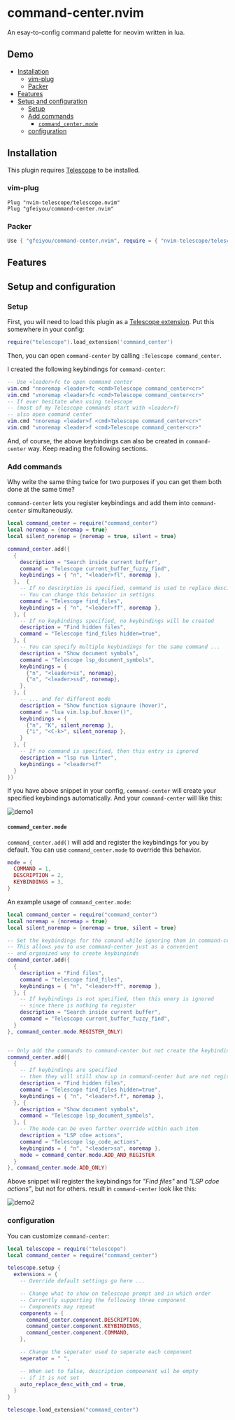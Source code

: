 # command-center.nvim

An esay-to-config command palette
for neovim written in lua.

## Demo


<!-- TOC GFM -->

- [Installation](#installation)
  - [vim-plug](#vim-plug)
  - [Packer](#packer)
- [Features](#features)
- [Setup and configuration](#setup-and-configuration)
  - [Setup](#setup)
  - [Add commands](#add-commands)
    - [`command_center.mode`](#command_centermode)
  - [configuration](#configuration)

<!-- /TOC -->

## Installation

This plugin requires [Telescope](https://github.com/nvim-telescope/telescope.nvim)
to be installed.

### vim-plug

```vim
Plug "nvim-telescope/telescope.nvim"
Plug "gfeiyou/command-center.nvim"
```

### Packer

```lua
Use { "gfeiyou/command-center.nvim", require = { "nvim-telescope/telescope.nvim" } }
```

## Features


## Setup and configuration

### Setup

First,
you will need to load this plugin
as a [Telescope extension](https://github.com/nvim-telescope/telescope.nvim#extensions).
Put this somewhere in your config:

```lua
require("telescope").load_extension('command_center')
```

Then,
you can open `command-center`
by calling `:Telescope command_center`.

I created the following keybindings for `command-center`:
```lua
-- Use <leader>fc to open command center
vim.cmd "nnoremap <leader>fc <cmd>Telescope command_center<cr>"
vim.cmd "vnoremap <leader>fc <cmd>Telescope command_center<cr>"
-- If ever hesitate when using telescope
-- (most of my Telescope commands start with <leader>f)
-- also open command center
vim.cmd "nnoremap <leader>f <cmd>Telescope command_center<cr>"
vim.cmd "vnoremap <leader>f <cmd>Telescope command_center<cr>"
```

And, of course,
the above keybindings can also be created
in `command-center` way.
Keep reading the following sections.


### Add commands

Why write the same thing twice
for two purposes
if you can get them both done
at the same time?

`command-center` lets you register keybindings
and add them into `command-center`
simultaneously.

```lua
local command_center = require("command_center")
local noremap = {noremap = true}
local silent_noremap = {noremap = true, silent = true}

command_center.add({
  {
    description = "Search inside current buffer",
    command = "Telescope current_buffer_fuzzy_find",
    keybindings = { "n", "<leader>fl", noremap },
  },  {
    -- If no descirption is specified, command is used to replace descirption by default
    -- You can change this behavior in settigns
    command = "Telescope find_files",
    keybindings = { "n", "<leader>ff", noremap },
  }, {
    -- If no keybindings specified, no keybindings will be created
    description = "Find hidden files",
    command = "Telescope find_files hidden=true",
  }, {
    -- You can specify multiple keybindings for the same command ...
    description = "Show document symbols",
    command = "Telescope lsp_document_symbols",
    keybindings = {
      {"n", "<leader>ss", noremap},
      {"n", "<leader>ssd", noremap},
    },
  }, {
    -- ... and for different mode
    description = "Show function signaure (hover)",
    command = "lua vim.lsp.buf.hover()",
    keybindings = {
      {"n", "K", silent_noremap },
      {"i", "<C-k>", silent_noremap },
    }
  }, {
    -- If no command is specified, then this entry is ignored
    description = "lsp run linter",
    keybindings = "<leader>sf"
  }
})
```
If you have above snippet in your config,
`command-center` will create your specified keybindings automatically.
And your `command-center` will like this:

![demo1](https://github.com/gfeiyou/command-center.nvim/blob/assets/demo_add.png)

#### `command_center.mode`

`command_center.add()` will add and register
the keybindings for you by default.
You can use `command_center.mode`
to override this behavior.

```lua
mode = {
  COMMAND = 1,
  DESCRIPTION = 2,
  KEYBINDINGS = 3,
}
```

An example usage of `command_center.mode`:

```lua
local command_center = require("command_center")
local noremap = {noremap = true}
local silent_noremap = {noremap = true, silent = true}

-- Set the keybindings for the comand while ignoring them in command-center
-- This allows you to use command-center just as a convenient
-- and organized way to create keybinginds
command_center.add({
  {
    description = "Find files",
    command = "telescope find_files",
    keybindings = { "n", "<leader>ff", noremap },
  }, {
    -- If keybindings is not specified, then this enery is ignored
    -- since there is nothing to register
    description = "Search inside current buffer",
    command = "Telescope current_buffer_fuzzy_find",
  }
}, command_center.mode.REGISTER_ONLY)


-- Only add the commands to command-center but not create the keybindings
command_center.add({
  {
    -- If keybindings are specified
    -- then they will still show up in command-center but are not registered
    description = "Find hidden files",
    command = "Telescope find_files hidden=true",
    keybindings = { "n", "<leader>f.f", noremap },
  }, {
    description = "Show document symbols",
    command = "Telescope lsp_document_symbols",
  }, {
    -- The mode can be even further override within each item
    description = "LSP cdoe actions",
    command = "Telescope lsp_code_actions",
    keybinginds = { "n", "<leader>sa", noremap },
    mode = command_center.mode.ADD_AND_REGISTER
  }
}, command_center.mode.ADD_ONLY)

```

Above snippet will register the keybindings
for *"Find files"* and *"LSP cdoe actions"*,
but not for others.
result in `command-center` look like this:

![demo2](https://github.com/gfeiyou/command-center.nvim/blob/assets/demo_mode.png)


### configuration

You can customize `command-center`:

```lua
local telescope = require("telescope")
local command_center = require("command_center")

telescope.setup {
  extensions = {
    -- Override default settings go here ...

    -- Change what to show on telescope prompt and in which order
    -- Currently supporting the following three component
    -- Components may repeat
    components = {
      command_center.component.DESCRIPTION,
      command_center.component.KEYBINDINGS,
      command_center.component.COMMAND,
    },

    -- Change the seperator used to seperate each component
    seperator = " ",

    -- When set to false, description compoenent wil be empty
    -- if it is not set
    auto_replace_desc_with_cmd = true,
  }
}

telescope.load_extension("command_center")
```

